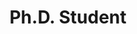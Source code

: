 ---
name: Kelsey Tysowsski
event: June 2018
title: Ph.D. Student
institution: Harvard Medical School
portrait: '/img/kelsey-tysowsski.jpg'
bio:
---